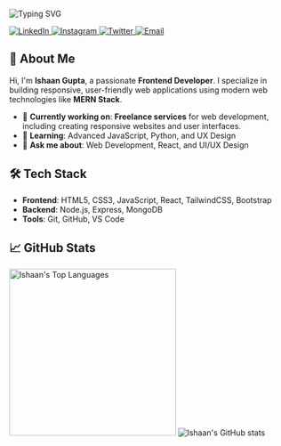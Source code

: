 ![Typing SVG](https://readme-typing-svg.demolab.com?font=Fira+Code&weight=900&size=40&repeat=false&vCenter=true&width=800&color=00FF00&lines=Ishaan+Gupta)

<p>
  <a href="https://www.linkedin.com/in/ishaan-gupta-a5b56a2a6/" target="_blank">
    <img src="https://img.shields.io/badge/LinkedIn-0A66C2?style=for-the-badge&logo=linkedin&logoColor=white" alt="LinkedIn">
  </a>
  <a href="https://www.instagram.com/ishaangupta___/" target="_blank">
    <img src="https://img.shields.io/badge/Instagram-E4405F?style=for-the-badge&logo=instagram&logoColor=white" alt="Instagram">
  </a>
<a href="https://x.com/ishaang2209" target="_blank">
  <img src="https://img.shields.io/badge/Twitter-1DA1F2?style=for-the-badge&logo=X&logoColor=white" alt="Twitter">
</a>
  <a href="mailto:ishaang2209@gmail.com" target="_blank">
    <img src="https://img.shields.io/badge/Email-D14836?style=for-the-badge&logo=gmail&logoColor=white" alt="Email">
  </a>
</p>

## 🌟 About Me
Hi, I'm **Ishaan Gupta**, a passionate **Frontend Developer**. I specialize in building responsive, user-friendly web applications using modern web technologies like **MERN Stack**.

- 🔭 **Currently working on**: **Freelance services** for web development, including creating responsive websites and user interfaces.
- 🌱 **Learning**: Advanced JavaScript, Python, and UX Design
- 💬 **Ask me about**: Web Development, React, and UI/UX Design

## 🛠 Tech Stack

- **Frontend**: HTML5, CSS3, JavaScript, React, TailwindCSS, Bootstrap
- **Backend**: Node.js, Express, MongoDB
- **Tools**: Git, GitHub, VS Code

## 📈 GitHub Stats
<p>
  <img src="https://github-readme-stats.vercel.app/api/top-langs/?username=ishaangupta122&theme=radical" alt="Ishaan's Top Languages" width="300px"/>
  <img src="https://github-readme-stats.vercel.app/api?username=ishaangupta122&show_icons=true&theme=radical&cache_seconds=86400" alt="Ishaan's GitHub stats" widht="300px" />
</p>


